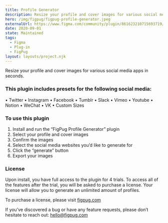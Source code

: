 ```yaml
---
title: Profile Generator
description: Resize your profile and cover images for various social media apps in seconds.
hero: /img/figpug/figpug-profile-generator.jpeg
externalUrl: https://www.figma.com/community/plugin/861623210715693719/FigPug-Profile-Generator
date: 2020-09-01
state: Maintained
tags:
  - Figma
  - Plug-in
  - FigPug
layout: layouts/project.njk
---
```


Resize your profile and cover images for various social media apps in seconds.

### This plugin includes presets for the following social media:

• Twitter
• Instagram
• Facebook
• Tumblr
• Slack
• Vimeo
• Youtube
• Notion
• WeChat
• VK
• Custom Sizes

### To use this plugin

1.  Install and run the “FigPug Profile Generator” plugin
2.  Select your profile and cover images
3.  Confirm the images
4.  Select the social media websites you’d like to generate for
5.  Click the “generate” button
6.  Export your images

### License

Upon install, you have full access to the plugin for 4 trials. To access all of the features after the trial, you will be asked to purchase a license. Your license will allow you to generate an unlimited amount of profiles.

To purchase a license, please visit [figpug.com](https://figpug.com)

If you’ve discovered a bug or have any feature requests, please don’t hesitate to reach out: hello@figpug.com
